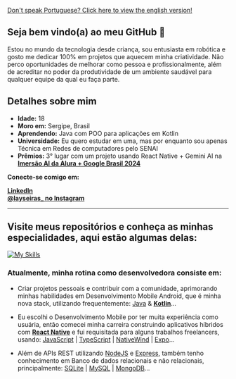 <a href="https://github.com/laysaalves/laysaalves/blob/main/README.md">Don't speak Portuguese? Click here to view the english version!</a>

## Seja bem vindo(a) ao meu GitHub 🧡

<p>Estou no mundo da tecnologia desde criança, sou entusiasta em robótica e gosto me dedicar 100% em projetos que aquecem minha criatividade. Não perco oportunidades de melhorar como pessoa e profissionalmente, além de acreditar no poder da produtividade de um ambiente saudável para qualquer equipe da qual eu faça parte.</p>

## Detalhes sobre mim

* **Idade:** 18
* **Moro em:** Sergipe, Brasil
* **Aprendendo:** Java com POO para aplicações em Kotlin
* **Universidade:** Eu quero estudar em uma, mas por enquanto sou apenas Técnica em Redes de computadores pelo SENAI
* **Prêmios:** 3° lugar com um projeto usando React Native + Gemini AI na **[Imersão AI da Alura + Google Brasil 2024](https://www.alura.com.br/artigos/top5-projetos-imersao-ia)**

**Conecte-se comigo em:**

**[LinkedIn](https://www.linkedin.com/in/laysaalves/)** <br />
**[@layseiras_  no Instagram](https://instagram.com/layseiras_)** <br />

---
## Visite meus repositórios e conheça as minhas especialidades, aqui estão algumas delas:

[![My Skills](https://skillicons.dev/icons?i=java,kotlin,androidstudio,react,ts,javascript,tailwind,nodejs,mysql,express,sqlite,prisma,mongodb)](https://skillicons.dev)

### Atualmente, minha rotina como desenvolvedora consiste em:

- Criar projetos pessoais e contribuir com a comunidade, aprimorando minhas habilidades em Desenvolvimento Mobile Android, que é minha nova stack, utilizando frequentemente: [Java](https://www.oracle.com/br/java/technologies/downloads/) & **[Kotlin](https://kotlinlang.org/)**...

- Eu escolhi o Desenvolvimento Mobile por ter muita experiência como usuária, então comecei minha carreira construindo aplicativos híbridos com **[React Native](https://reactnative.dev/)** e fui requisitada para alguns trabalhos freelancers, usando: [JavaScript](https://developer.mozilla.org/en-US/docs/Web/JavaScript) | [TypeScript](https://www.typescriptlang.org/) | [NativeWind](https://www.nativewind.dev/) | [Expo](https://expo.dev/)...

- Além de APIs REST utilizando [NodeJS](https://nodejs.org/docs/latest/api/) e [Express](https://expressjs.com/pt-br/), também tenho conhecimento em Banco de dados relacionais e não relacionais, principalmente: [SQLite](https://www.sqlite.org/) | [MySQL](https://dev.mysql.com/doc/) | [MongoDB](https://www.mongodb.com/docs/)...

